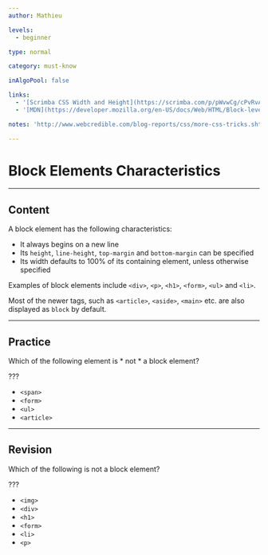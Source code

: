 ```yaml
---
author: Mathieu

levels:
  - beginner

type: normal

category: must-know

inAlgoPool: false

links:
  - '[Scrimba CSS Width and Height](https://scrimba.com/p/pWvwCg/cPvRvAV){website}'
  - '[MDN](https://developer.mozilla.org/en-US/docs/Web/HTML/Block-level_elements){documentation}'

notes: 'http://www.webcredible.com/blog-reports/css/more-css-tricks.shtml'

---
```


# Block Elements Characteristics

---
## Content

A block element has the following characteristics:

* It always begins on a new line
* Its `height`, `line-height`, `top-margin` and `bottom-margin` can be specified
* Its width defaults to 100% of its containing element, unless otherwise specified

Examples of block elements include `<div>`, `<p>`, `<h1>`, `<form>`, `<ul>` and `<li>`.

Most of the newer tags, such as `<article>`, `<aside>`, `<main>` etc. are also displayed as `block` by default.

---
## Practice

Which of the following element is * not * a block element? 

???


* `<span>` 
* `<form>` 
* `<ul>` 
* `<article>`

---
## Revision

Which of the following is not a block element? 

???

* `<img>`
* `<div>`
* `<h1>`
* `<form>`
* `<li>`
* `<p>`

 
